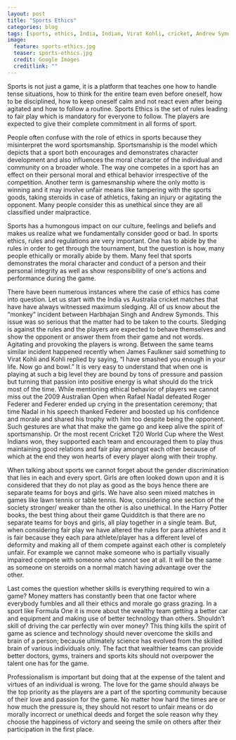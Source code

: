 ```yaml
---
layout: post
title: "Sports Ethics"
categories: blog
tags: [sports, ethics, India, Indian, Virat Kohli, cricket, Andrew Symonds, Harbhajan Singh, Rafael Nadal, Roger Federer, paralympics, T20 cricket]
image:
  feature: sports-ethics.jpg
  teaser: sports-ethics.jpg
  credit: Google Images
  creditlink: ""
---
```


Sports is not just a game, it is a platform that teaches one how to handle tense situations, how to think for the entire team even before oneself, how to be disciplined, how to keep oneself calm and not react even after being agitated and how to follow a routine. Sports Ethics is the set of rules leading to fair play which is mandatory for everyone to follow. The players are expected to give their complete commitment in all forms of sport.

People often confuse with the role of ethics in sports because they misinterpret the word sportsmanship. Sportsmanship is the model which depicts that a sport both encourages and demonstrates character development and also influences the moral character of the individual and community on a broader whole. The way one competes in a sport has an effect on their personal moral and ethical behavior irrespective of the competition. Another term is gamesmanship where the only motto is winning and it may involve unfair means like tampering with the sports goods, taking steroids in case of athletics, faking an injury or agitating the opponent. Many people consider this as unethical since they are all classified under malpractice.

Sports has a humongous impact on our culture, feelings and beliefs and makes us realize what we fundamentally consider good or bad. In sports ethics, rules and regulations are very important. One has to abide by the rules in order to get through the tournament, but the question is how, many people ethically or morally abide by them. Many feel that sports demonstrates the moral character and conduct of a person and their personal integrity as well as show responsibility of one's actions and performance during the game.

There have been numerous instances where the case of ethics has come into question. Let us start with the India vs Australia cricket matches that have have always witnessed maximum sledging. All of us know about the “monkey” incident between Harbhajan Singh and Andrew Symonds. This issue was so serious that the matter had to be taken to the courts. Sledging is against the rules and the players are expected to behave themselves and show the opponent or answer them from their game and not words. Agitating and provoking the players is wrong. Between the same teams similar incident happened recently when James Faulkner said something to Virat Kohli and Kohli replied by saying, “I have smashed you enough in your life. Now go and bowl.” It is very easy to understand that when one is playing at such a big level they are bound by tons of pressure and passion but turning that passion into positive energy is what should do the trick most of the time. While mentioning ethical behavior of players we cannot miss out the 2009 Australian Open when Rafael Nadal defeated Roger Federer and Federer ended up crying in the presentation ceremony; that time Nadal in his speech thanked Federer and boosted up his confidence and morale and shared his trophy with him too despite being the opponent. Such gestures are what that make the game go and keep alive the spirit of sportsmanship. Or the most recent Cricket T20 World Cup where the West Indians won, they supported each team and encouraged them to play thus maintaining good relations and fair play amongst each other because of which at the end they won hearts of every player along with their trophy.

When talking about sports we cannot forget about the gender discrimination that lies in each and every sport. Girls are often looked down upon and it is considered that they do not play as good as the boys hence there are separate teams for boys and girls. We have also seen mixed matches in games like lawn tennis or table tennis. Now, considering one section of the society stronger/ weaker than the other is also unethical. In the Harry Potter books, the best thing about their game Quidditch is that there are no separate teams for boys and girls, all play together in a single team. But, when considering fair play we have altered the rules for para athletes and it is fair because they each para athlete/player has a different level of deformity and making all of them compete against each other is completely unfair. For example we cannot make someone who is partially visually impaired compete with someone who cannot see at all. It will be the same as someone on steroids on a normal match having advantage over the other. 

Last comes the question whether skills is everything required to win a game? Money matters has constantly been that one factor where everybody fumbles and all their ethics and morale go grass grazing. In a sport like Formula One it is more about the wealthy team getting a better car and equipment and making use of better technology than others. Shouldn’t skill of driving the car perfectly win over money? This thing kills the spirit of game as science and technology should never overcome the skills and brain of a person; because ultimately science has evolved from the skilled brain of various individuals only. The fact that wealthier teams can provide better doctors, gyms, trainers and sports kits should not overpower the talent one has for the game.

Professionalism is important but doing that at the expense of the talent and virtues of an individual is wrong. The love for the game should always be the top priority as the players are a part of the sporting community because of their love and passion for the game. No matter how hard the times are or how much the pressure is, they should not resort to unfair means or do morally incorrect or unethical deeds and forget the sole reason why they choose the happiness of victory and seeing the smile on others after their participation in the first place.
